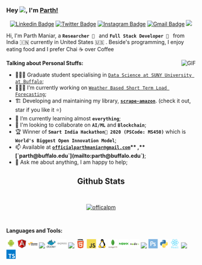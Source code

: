 ### Hey <img src="https://media.giphy.com/media/hvRJCLFzcasrR4ia7z/giphy.gif" width="40px">, I'm [Parth!](https://github.com/officialpm) 


<div align="center">
  
[![Linkedin Badge](https://img.shields.io/badge/-parthdmaniar-blue?style=flat&logo=Linkedin&logoColor=white&link=https://www.linkedin.com/in/parthdmaniar/)](https://www.linkedin.com/in/parthdmaniar/)
[![Twitter Badge](https://img.shields.io/badge/-@theteacoder-1ca0f1?style=flat&labelColor=1ca0f1&logo=twitter&logoColor=white&link=https://twitter.com/theteacoder)](https://twitter.com/theteacoder)
[![Instagram Badge](https://img.shields.io/badge/-@theteacoder-purple?style=flat&logo=instagram&logoColor=white&link=https://instagram.com/theteacoder/)](https://instagram.com/theteacoder)
[![Gmail Badge](https://img.shields.io/badge/-officialparthmaniar-c14438?style=flat&logo=Gmail&logoColor=white&link=mailto:officialparthmaniar@gmail.com)](mailto:officialparthmaniar@gmail.com)
![](https://komarev.com/ghpvc/?username=officialpm&style=flat&color=828bed)

</div>



Hi, I'm Parth Maniar, a **`Researcher 🔭 `** and **`Full Stack Developer 🚀 `** from India 🇮🇳 currently in United States 🇺🇸 . Beside's programming, I enjoy eating food and I prefer Chai ☕ over Coffee

  <img align="right" alt="GIF" src="https://media.giphy.com/media/836HiJc7pgzy8iNXCn/giphy.gif" />
  
**Talking about Personal Stuffs:**

- 👨🏻‍💻 Graduate student specialising in [`Data Science at SUNY University at Buffalo`](https://www.linkedin.com/in/parthdmaniar/); 
- 👨🏽‍💻 I’m currently working on [`Weather Based Short Term Load Forecasting`](https://www.youtube.com/watch?v=6uPKQAxlIrI);
- 🏗 Developing and maintaining my library, **[`scrape-amazon`](https://github.com/officialpm/scrape-amazon)**. (check it out, star if you like it ⭐)
- 🌱 I’m currently learning almost **`everything`**; 
- 👯 I'm looking to collaborate on **`AI/ML`** and **`Blockchain`**;
- 🏆 Winner of **`Smart India Hackathon🚀 2020 (PSCode: MS450)`**  which is **`World's Biggest Open Innovation Model`**;
- 📫 Available at **[`officialparthmaniar@gmail.com`](mailto:officialparthmaniar@gmail.com`)** ,**[`parth@buffalo.edu`](mailto:parth@buffalo.edu`)**;
- 💬 Ask me about anything, I am happy to help;

<!-- <details>
  <summary><b>Overall Github Stats</b></summary>
  <a href="https://github.com/officialpm/"><img align="center" title="Parth Maniar's Github Stats" alt="Divy's Github Stats" src="https://github-readme-stats.vercel.app/api?username=officialpm&count_private=true&show_icons=true" /></a>
</details> -->

  <h2 align="center"><b>Github Stats</b></h2>
</br>
<p align="center">
<a href="https://github.com/officialpm">
<img height="250em" src="https://github-readme-streak-stats.herokuapp.com/?user=officialpm&theme=dark" alt="officalpm"/>
</a>
</p>
</br>



**Languages and Tools:**  

<code><img height="25" src="https://raw.githubusercontent.com/devicons/devicon/master/icons/android/android-original-wordmark.svg" ></code>
<code><img height="25" src="https://raw.githubusercontent.com/devicons/devicon/master/icons/angularjs/angularjs-original.svg" ></code>
<code><img height="25" src="https://raw.githubusercontent.com/devicons/devicon/master/icons/amazonwebservices/amazonwebservices-original-wordmark.svg" ></code>
<code><img height="25" src="https://www.vectorlogo.zone/logos/apache_cassandra/apache_cassandra-icon.svg" ></code>
<code><img height="25" src="https://raw.githubusercontent.com/devicons/devicon/master/icons/docker/docker-original-wordmark.svg" ></code>
<code><img height="25" src="https://raw.githubusercontent.com/devicons/devicon/master/icons/express/express-original-wordmark.svg" ></code>
<code><img height="25" src="https://www.vectorlogo.zone/logos/git-scm/git-scm-icon.svg" ></code>
<code><img height="25" src="https://raw.githubusercontent.com/devicons/devicon/master/icons/html5/html5-original-wordmark.svg" ></code>
<code><img height="25" src="https://raw.githubusercontent.com/devicons/devicon/master/icons/javascript/javascript-original.svg" ></code>
<code><img height="25" src="https://raw.githubusercontent.com/devicons/devicon/master/icons/linux/linux-original.svg" ></code>
<code><img height="25" src="https://raw.githubusercontent.com/devicons/devicon/master/icons/mongodb/mongodb-original-wordmark.svg" ></code>
<code><img height="25" src="https://raw.githubusercontent.com/devicons/devicon/master/icons/nginx/nginx-original.svg" ></code>
<code><img height="25" src="https://raw.githubusercontent.com/devicons/devicon/master/icons/nodejs/nodejs-original-wordmark.svg" ></code>
<code><img height="25" src="https://www.vectorlogo.zone/logos/opencv/opencv-icon.svg" ></code>
<code><img height="25" src="https://raw.githubusercontent.com/devicons/devicon/master/icons/photoshop/photoshop-plain.svg" ></code>
<code><img height="25" src="https://raw.githubusercontent.com/devicons/devicon/master/icons/python/python-original.svg" ></code>
<code><img height="25" src="https://raw.githubusercontent.com/devicons/devicon/master/icons/react/react-original-wordmark.svg" ></code>
<code><img height="25" src="https://www.vectorlogo.zone/logos/tensorflow/tensorflow-icon.svg" ></code>
<code><img height="25" src="https://raw.githubusercontent.com/devicons/devicon/master/icons/typescript/typescript-original.svg" ></code>
